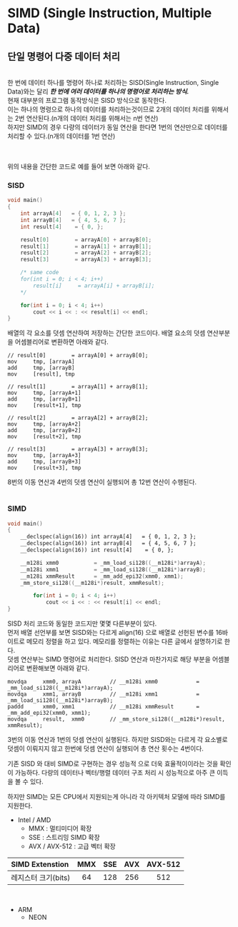 # SIMD (Single Instruction, Multiple Data)
## 단일 명령어 다중 데이터 처리
<br>
 한 번에 데이터 하나를 명령어 하나로 처리하는 SISD(Single Instruction, Single Data)와는 달리 <em><strong>한 번에 여러 데이터를 하나의 명령어로 처리하는 방식.</strong></em><br>
 현재 대부분의 프로그램 동작방식은 SISD 방식으로 동작한다. <br>
 이는 하나의 명령으로 하나의 데이터를 처리하는것이므로 2개의 데이터 처리를 위해서는 2번 연산된다.(n개의 데이터 처리를 위해서는 n번 연산)<br>
 하지만 SIMD의 경우 다량의 데이터가 동일 연산을 한다면 1번의 연산만으로 데이터를 처리할 수 있다.(n개의 데이터를 1번 연산)<br><br><br>

 위의 내용을 간단한 코드로 예를 들어 보면 아래와 같다.
### SISD
``` c++
void main()
{
    int arrayA[4]   = { 0, 1, 2, 3 };
    int arrayB[4]   = { 4, 5, 6, 7 };
    int result[4]    = { 0, };

    result[0]        = arrayA[0] + arrayB[0];
    result[1]        = arrayA[1] + arrayB[1];
    result[2]        = arrayA[2] + arrayB[2];
    result[3]        = arrayA[3] + arrayB[3];

    /* same code
    for(int i = 0; i < 4; i++)
        result[i]     = arrayA[i] + arrayB[i];
    */

    for(int i = 0; i < 4; i++)
        cout << i << : << result[i] << endl;
}
```
 배열의 각 요소를 덧셈 연산하여 저장하는 간단한 코드이다. 배열 요소의 덧셈 연산부분을 어셈블리어로 변환하면 아래와 같다.
```
// result[0]        = arrayA[0] + arrayB[0];
mov     tmp, [arrayA]
add     tmp, [arrayB]
mov     [result], tmp

// result[1]        = arrayA[1] + arrayB[1];
mov     tmp, [arrayA+1]
add     tmp, [arrayB+1]
mov     [result+1], tmp

// result[2]        = arrayA[2] + arrayB[2];
mov     tmp, [arrayA+2]
add     tmp, [arrayB+2]
mov     [result+2], tmp

// result[3]        = arrayA[3] + arrayB[3];
mov     tmp, [arrayA+3]
add     tmp, [arrayB+3]
mov     [result+3], tmp
```

 8번의 이동 연산과 4번의 덧셈 연산이 실행되어 총 12번 연산이 수행된다.
<br>
<br>

### SIMD
``` c++
void main()
{
    __declspec(align(16)) int arrayA[4]   = { 0, 1, 2, 3 };
    __declspec(align(16)) int arrayB[4]   = { 4, 5, 6, 7 };
    __declspec(align(16)) int result[4]    = { 0, };

    __m128i xmm0           = _mm_load_si128((__m128i*)arrayA);
    __m128i xmm1           = _mm_load_si128((__m128i*)arrayB);
    __m128i xmmResult      = _mm_add_epi32(xmm0, xmm1);
    _mm_store_si128((__m128i*)result, xmmResult);

        for(int i = 0; i < 4; i++)
            cout << i << : << result[i] << endl;
}
```
 SISD 처리 코드와 동일한 코드지만 몇몇 다른부분이 있다. <br>먼저 배열 선언부를 보면 SISD와는 다르게 align(16) 으로 배열로 선헌된 변수를 16바이트로 메모리 정렬을 하고 있다. 메모리를 정렬하는 이유는 다른 글에서 설명하기로 한다.<br>
덧셈 연산부는 SIMD 명령어로 처리한다. SISD 연산과 마찬가지로 해당 부분을 어셈블리어로 변환해보면 아래와 같다.
```
movdqa     xmm0, arrayA         // __m128i xmm0            = _mm_load_si128((__m128i*)arrayA);
movdqa     xmm1, arrayB         // __m128i xmm1            = _mm_load_si128((__m128i*)arrayB);
paddd      xmm0, xmm1           // __m128i xmmResult       = _mm_add_epi32(xmm0, xmm1);
movdqa     result,  xmm0        // _mm_store_si128((__m128i*)result, xmmResult);
```
 3번의 이동 연산과 1번의 덧셈 연산이 실행된다. 하지만 SISD와는 다르게 각 요소별로 덧셈이 이뤄지지 않고 한번에 덧셈 연산이 실행되어 총 연산 횟수는 4번이다. 

 기존 SISD 와 대비 SIMD로 구현하는 경우 성능적 으로 더욱 효율적이이라는 것을 확인이 가능하다.
 다량의 데이터나 벡터/행렬 데이터 구조 처리 시 성능적으로 아주 큰 이득을 볼 수 있다.

 하지만 SIMD는 모든 CPU에서 지원되는게 아니라 각 아키텍처 모델에 따라 SIMD를 지원한다.

* Intel / AMD 
  - MMX  :  멀티미디어 확장
  - SSE  : 스트리밍 SIMD 확장
  - AVX / AVX-512  : 고급 벡터 확장


| SIMD Extenstion | MMX | SSE | AVX | AVX-512 |
|:---|:---:|:---:|:---:|:---:|
| 레지스터 크기(bits) | 64 | 128 | 256 | 512 |
</br>

* ARM
  - NEON
